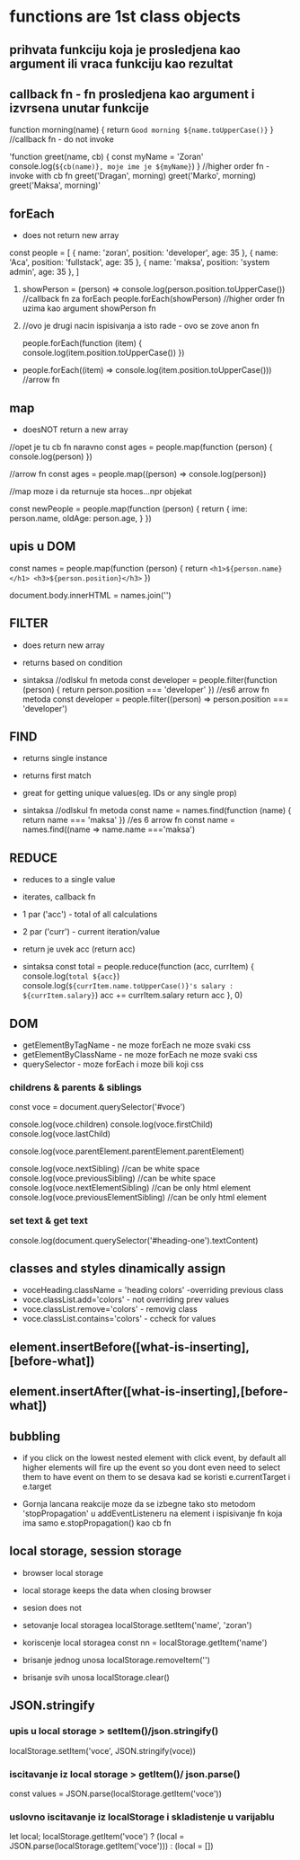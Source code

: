 # functions are 1st class objects

## prihvata funkciju koja je prosledjena kao argument ili vraca funkciju kao rezultat

## callback fn - fn prosledjena kao argument i izvrsena unutar funkcije

function morning(name) {
return `Good morning ${name.toUpperCase()}`
} //callback fn - do not invoke

'function greet(name, cb) {
const myName = 'Zoran'
console.log(`${cb(name)}, moje ime je ${myName}`)
} //higher order fn - invoke with cb fn
greet('Dragan', morning)
greet('Marko', morning)
greet('Maksa', morning)'

## forEach

- does not return new array

const people = [
{ name: 'zoran', position: 'developer', age: 35 },
{ name: 'Aca', position: 'fullstack', age: 35 },
{ name: 'maksa', position: 'system admin', age: 35 },
]

1. showPerson = (person) => console.log(person.position.toUpperCase()) //callback fn za forEach
   people.forEach(showPerson) //higher order fn uzima kao argument showPerson fn

2. //ovo je drugi nacin ispisivanja a isto rade - ovo se zove anon fn

   people.forEach(function (item) {
   console.log(item.position.toUpperCase())
   })

- people.forEach((item) => console.log(item.position.toUpperCase())) //arrow fn

## map

- doesNOT return a new array

//opet je tu cb fn naravno
const ages = people.map(function (person) {
console.log(person)
})

//arrow fn
const ages = people.map((person) => console.log(person))

//map moze i da returnuje sta hoces...npr objekat

const newPeople = people.map(function (person) {
return {
ime: person.name,
oldAge: person.age,
}
})

## upis u DOM

const names = people.map(function (person) {
return `<h1>${person.name}</h1> <h3>${person.position}</h3>`
})

document.body.innerHTML = names.join('')

## FILTER

- does return new array
- returns based on condition

- sintaksa
  //odlskul fn metoda
  const developer = people.filter(function (person) {
  return person.position === 'developer'
  })
  //es6 arrow fn metoda
  const developer = people.filter((person) => person.position === 'developer')

## FIND

- returns single instance
- returns first match
- great for getting unique values(eg. IDs or any single prop)

- sintaksa
  //odlskul fn metoda
  const name = names.find(function (name) {
  return name === 'maksa'
  })
  //es 6 arrow fn
  const name = names.find((name => name.name ==='maksa')

## REDUCE

- reduces to a single value
- iterates, callback fn
- 1 par ('acc') - total of all calculations
- 2 par ('curr') - current iteration/value
- return je uvek acc (return acc)

- sintaksa
  const total = people.reduce(function (acc, currItem) {
  console.log(`total ${acc}`)
  console.log(`${currItem.name.toUpperCase()}'s salary : ${currItem.salary}`)
  acc += currItem.salary
  return acc
  }, 0)

## DOM

- getElementByTagName - ne moze forEach ne moze svaki css
- getElementByClassName - ne moze forEach ne moze svaki css
- querySelector - moze forEach i moze bili koji css

### childrens & parents & siblings

const voce = document.querySelector('#voce')

console.log(voce.children)
console.log(voce.firstChild)
console.log(voce.lastChild)

console.log(voce.parentElement.parentElement.parentElement)

console.log(voce.nextSibling) //can be white space
console.log(voce.previousSibling) //can be white space
console.log(voce.nextElementSibling) //can be only html element
console.log(voce.previousElementSibling) //can be only html element

### set text & get text

console.log(document.querySelector('#heading-one').textContent)

## classes and styles dinamically assign

- voceHeading.className = 'heading colors' -overriding previous class
- voce.classList.add='colors' - not overriding prev values
- voce.classList.remove='colors' - removig class
- voce.classList.contains='colors' - ccheck for values

## element.insertBefore([what-is-inserting],[before-what])

## element.insertAfter([what-is-inserting],[before-what])

## bubbling

- if you click on the lowest nested element with click event, by default all higher elements will fire up the event
  so you dont even need to select them to have event on them
  to se desava kad se koristi e.currentTarget i e.target

- Gornja lancana reakcije moze da se izbegne tako sto metodom 'stopPropagation' u addEventListeneru na element i ispisivanje fn koja ima samo e.stopPropagation() kao cb fn

## local storage, session storage

- browser local storage
- local storage keeps the data when closing browser
- sesion does not
- setovanje local storagea
  localStorage.setItem('name', 'zoran')

- koriscenje local storagea
  const nn = localStorage.getItem('name')

- brisanje jednog unosa
  localStorage.removeItem('')

- brisanje svih unosa
  localStorage.clear()

## JSON.stringify

### upis u local storage > setItem()/json.stringify()

localStorage.setItem('voce', JSON.stringify(voce))

### iscitavanje iz local storage > getItem()/ json.parse()

const values = JSON.parse(localStorage.getItem('voce'))

### uslovno iscitavanje iz localStorage i skladistenje u varijablu

let local;
localStorage.getItem('voce')
? (local = JSON.parse(localStorage.getItem('voce')))
: (local = [])
